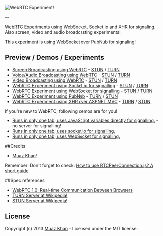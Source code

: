 ![WebRTC Experiment!](https://muazkh.appspot.com/images/WebRTC.png)

--

[WebRTC Experiments](https://webrtc-experiment.appspot.com) using WebSocket, Socket.io and XHR for signaling. Also screen, video and audio broadcasting experiments!

[This experiment](https://webrtc-experiment.appspot.com/websocket/) is using WebSocket over PubNub for signaling!

## Preview / Demos / Experiments

* [Screen Broadcasting using WebRTC](https://webrtc-experiment.appspot.com/screen-broadcast/) - [STUN](https://webrtc-experiment.appspot.com/screen-broadcast/) / [TURN](https://webrtc-experiment.appspot.com/screen-broadcast/?turn=true)
* [Voice/Audio Broadcasting using WebRTC](https://webrtc-experiment.appspot.com/audio-broadcast/) - [STUN](https://webrtc-experiment.appspot.com/audio-broadcast/) / [TURN](https://webrtc-experiment.appspot.com/audio-broadcast/?turn=true)
* [Video Broadcasting using WebRTC](https://webrtc-experiment.appspot.com/broadcast/) - [STUN](https://webrtc-experiment.appspot.com/broadcast/) / [TURN](https://webrtc-experiment.appspot.com/broadcast/?turn=true)
* [WebRTC Experiment using Socket.io for signalling](https://webrtc-experiment.appspot.com/socket.io/) - [STUN](https://webrtc-experiment.appspot.com/socket.io/) / [TURN](https://webrtc-experiment.appspot.com/socket.io/?turn=true)
* [WebRTC Experiment using WebSocket for signalling](https://webrtc-experiment.appspot.com/websocket/) - [STUN](https://webrtc-experiment.appspot.com/websocket/) / [TURN](https://webrtc-experiment.appspot.com/websocket/?turn=true)
* [WebRTC Experiment using PubNub](https://webrtc-experiment.appspot.com/javascript/) - [TURN](https://webrtc-experiment.appspot.com/javascript/?turn=true) / [STUN](https://webrtc-experiment.appspot.com/javascript/)
* [WebRTC Experiment using XHR over ASPNET MVC](https://webrtc-experiment.appspot.com/aspnet-mvc/) - [TURN](https://webrtc-experiment.appspot.com/aspnet-mvc/?turn=true) / [STUN](https://webrtc-experiment.appspot.com/aspnet-mvc/)

If you're new to WebRTC; following demos are for you!

* [Runs in only one tab; uses JavaScript variables directly for signalling.](https://webrtc-experiment.appspot.com/demos/client-side.html) - no server for signalling!
* [Runs in only one tab; uses socket.io for signalling.](https://webrtc-experiment.appspot.com/demos/client-side-socket-io.html)
* [Runs in only one tab; uses WebSocket for signalling.](https://webrtc-experiment.appspot.com/demos/client-side-websocket.html)

##Credits

* [Muaz Khan](http://github.com/muaz-khan)!

Remember: Don't forget to check: [How to use RTCPeerConnection.js? A short guide](https://webrtc-experiment.appspot.com/howto/)

##Spec references 

* [WebRTC 1.0: Real-time Communication Between Browsers](http://dev.w3.org/2011/webrtc/editor/webrtc.html)
* [TURN Server at Wikipedia!](http://en.wikipedia.org/wiki/Traversal_Using_Relays_around_NAT)
* [STUN Server at Wikipedia!](http://en.wikipedia.org/wiki/STUN)

## License
Copyright (c) 2013 [Muaz Khan](https://plus.google.com/100325991024054712503) - Licensed under the MIT license.